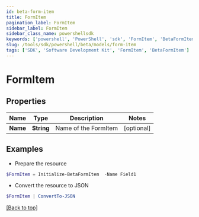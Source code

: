 ```yaml
---
id: beta-form-item
title: FormItem
pagination_label: FormItem
sidebar_label: FormItem
sidebar_class_name: powershellsdk
keywords: ['powershell', 'PowerShell', 'sdk', 'FormItem', 'BetaFormItem']
slug: /tools/sdk/powershell/beta/models/form-item
tags: ['SDK', 'Software Development Kit', 'FormItem', 'BetaFormItem']
---
```


# FormItem

## Properties

| Name     | Type       | Description          | Notes      |
| -------- | ---------- | -------------------- | ---------- |
| **Name** | **String** | Name of the FormItem | [optional] |

## Examples

- Prepare the resource

```powershell
$FormItem = Initialize-BetaFormItem  -Name Field1
```

- Convert the resource to JSON

```powershell
$FormItem | ConvertTo-JSON
```

[[Back to top]](#)
